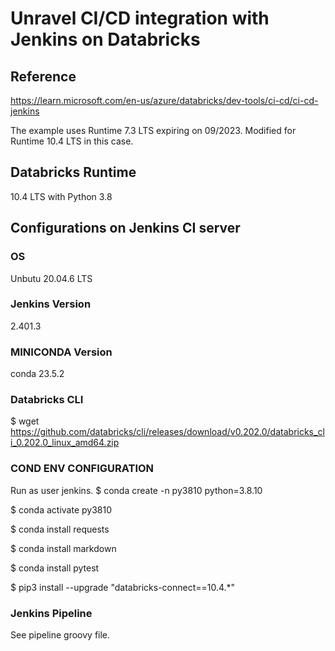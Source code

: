 # Unravel CI/CD integration with Jenkins on Databricks

## Reference
https://learn.microsoft.com/en-us/azure/databricks/dev-tools/ci-cd/ci-cd-jenkins

The example uses Runtime 7.3 LTS expiring on 09/2023. Modified for Runtime 10.4 LTS in this case.
## Databricks Runtime 
10.4 LTS with Python 3.8
## Configurations on Jenkins CI server
### OS
Unbutu 20.04.6 LTS
### Jenkins Version
2.401.3
### MINICONDA Version
conda 23.5.2
### Databricks CLI
$ wget https://github.com/databricks/cli/releases/download/v0.202.0/databricks_cli_0.202.0_linux_amd64.zip
### COND ENV CONFIGURATION
Run as user jenkins.
$ conda create -n py3810 python=3.8.10

$ conda activate py3810

$ conda install requests

$ conda install markdown

$ conda install pytest

$ pip3 install --upgrade "databricks-connect==10.4.*"

### Jenkins Pipeline
See pipeline groovy file.

